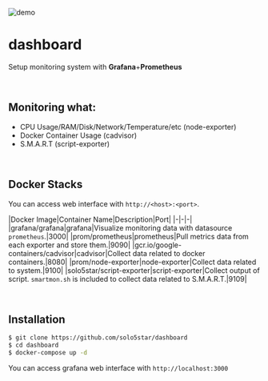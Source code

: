 ![demo](https://github.com/solo5star/dashboard/blob/master/demo.png?raw=true)

# dashboard

Setup monitoring system with **Grafana**+**Prometheus**

<br>

## Monitoring what:
* CPU Usage/RAM/Disk/Network/Temperature/etc (node-exporter)
* Docker Container Usage (cadvisor)
* S.M.A.R.T (script-exporter)

<br>

## Docker Stacks

You can access web interface with `http://<host>:<port>`.

|Docker Image|Container Name|Description|Port|
|-|-|-|
|grafana/grafana|grafana|Visualize monitoring data with datasource `prometheus`.|3000|
|prom/prometheus|prometheus|Pull metrics data from each exporter and store them.|9090|
|gcr.io/google-containers/cadvisor|cadvisor|Collect data related to docker containers.|8080|
|prom/node-exporter|node-exporter|Collect data related to system.|9100|
|solo5star/script-exporter|script-exporter|Collect output of script. `smartmon.sh` is included to collect data related to S.M.A.R.T.|9109|

<br>

## Installation
```bash
$ git clone https://github.com/solo5star/dashboard
$ cd dashboard
$ docker-compose up -d
```

You can access grafana web interface with `http://localhost:3000`
